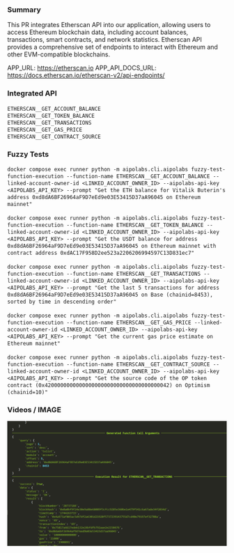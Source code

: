 ### Summary
This PR integrates Etherscan API into our application, allowing users to access Ethereum blockchain data, including account balances, transactions, smart contracts, and network statistics. Etherscan API provides a comprehensive set of endpoints to interact with Ethereum and other EVM-compatible blockchains.

APP_URL: https://etherscan.io
APP_API_DOCS_URL: https://docs.etherscan.io/etherscan-v2/api-endpoints/

### Integrated API
```
ETHERSCAN__GET_ACCOUNT_BALANCE
ETHERSCAN__GET_TOKEN_BALANCE
ETHERSCAN__GET_TRANSACTIONS
ETHERSCAN__GET_GAS_PRICE
ETHERSCAN__GET_CONTRACT_SOURCE
```

### Fuzzy Tests
```
docker compose exec runner python -m aipolabs.cli.aipolabs fuzzy-test-function-execution --function-name ETHERSCAN__GET_ACCOUNT_BALANCE --linked-account-owner-id <LINKED_ACCOUNT_OWNER_ID> --aipolabs-api-key <AIPOLABS_API_KEY> --prompt "Get the ETH balance for Vitalik Buterin's address 0xd8dA6BF26964aF9D7eEd9e03E53415D37aA96045 on Ethereum mainnet"

docker compose exec runner python -m aipolabs.cli.aipolabs fuzzy-test-function-execution --function-name ETHERSCAN__GET_TOKEN_BALANCE --linked-account-owner-id <LINKED_ACCOUNT_OWNER_ID> --aipolabs-api-key <AIPOLABS_API_KEY> --prompt "Get the USDT balance for address 0xd8dA6BF26964aF9D7eEd9e03E53415D37aA96045 on Ethereum mainnet with contract address 0xdAC17F958D2ee523a2206206994597C13D831ec7"

docker compose exec runner python -m aipolabs.cli.aipolabs fuzzy-test-function-execution --function-name ETHERSCAN__GET_TRANSACTIONS --linked-account-owner-id <LINKED_ACCOUNT_OWNER_ID> --aipolabs-api-key <AIPOLABS_API_KEY> --prompt "Get the last 5 transactions for address 0xd8dA6BF26964aF9D7eEd9e03E53415D37aA96045 on Base (chainid=8453), sorted by time in descending order"

docker compose exec runner python -m aipolabs.cli.aipolabs fuzzy-test-function-execution --function-name ETHERSCAN__GET_GAS_PRICE --linked-account-owner-id <LINKED_ACCOUNT_OWNER_ID> --aipolabs-api-key <AIPOLABS_API_KEY> --prompt "Get the current gas price estimate on Ethereum mainnet"

docker compose exec runner python -m aipolabs.cli.aipolabs fuzzy-test-function-execution --function-name ETHERSCAN__GET_CONTRACT_SOURCE --linked-account-owner-id <LINKED_ACCOUNT_OWNER_ID> --aipolabs-api-key <AIPOLABS_API_KEY> --prompt "Get the source code of the OP token contract (0x4200000000000000000000000000000000000042) on Optimism (chainid=10)"
```

### Videos / IMAGE
![Image](res/image.png)